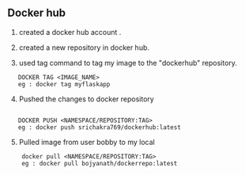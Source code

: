 ## Docker hub

1. created a docker hub account .

2. created a new repository in docker hub.

3. used tag command to tag my image to the "dockerhub" repository.
```commandline
   DOCKER TAG <IMAGE_NAME>
   eg : docker tag myflaskapp
   ```

4. Pushed the changes to docker repository
```commandline

   DOCKER PUSH <NAMESPACE/REPOSITORY:TAG>
   eg : docker push srichakra769/dockerhub:latest
```
5. Pulled image from user bobby to my local
```commandline
    docker pull <NAMESPACE/REPOSITORY:TAG>
    eg : docker pull bojyanath/dockerrepo:latest
```


